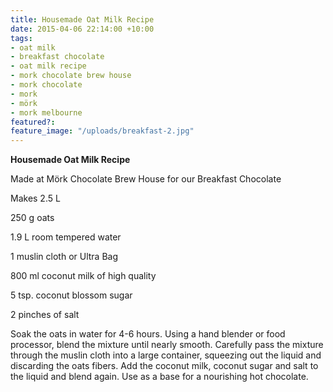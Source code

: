 ```yaml
---
title: Housemade Oat Milk Recipe
date: 2015-04-06 22:14:00 +10:00
tags:
- oat milk
- breakfast chocolate
- oat milk recipe
- mork chocolate brew house
- mork chocolate
- mork
- mörk
- mork melbourne
featured?:
feature_image: "/uploads/breakfast-2.jpg"
---
```


**Housemade Oat Milk Recipe**

Made at Mörk Chocolate Brew House for our Breakfast Chocolate

Makes 2.5 L

250 g oats

1.9 L room tempered water

1 muslin cloth or Ultra Bag

800 ml coconut milk of high quality

5 tsp. coconut blossom sugar

2 pinches of salt


Soak the oats in water for 4-6 hours. Using a hand blender or food processor, blend the mixture until nearly smooth. Carefully pass the mixture through the muslin cloth into a large container, squeezing out the liquid and discarding the oats fibers. Add the coconut milk, coconut sugar and salt to the liquid and blend again. Use as a base for a nourishing hot chocolate.
